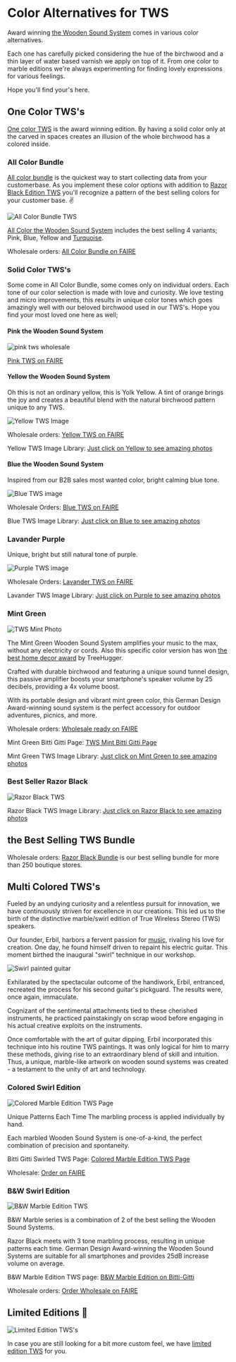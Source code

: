 # Color Alternatives for TWS

Award winning [the Wooden Sound System](/tws) comes in various color alternatives. 

Each one has carefully picked considering the hue of the birchwood and a thin layer of water based varnish we apply on top of it. From one color to marble editions we're always experimenting for finding lovely expressions for various feelings. 

Hope you'll find your's here.

## One Color TWS's

[One color TWS](https://www.bitti-gitti.com/wholesale/sound-system) is the award winning edition. By having a solid color only at the carved in spaces creates an illusion of the whole birchwood has a colored inside. 



### All Color Bundle

[All color bundle](https://www.faire.com/product/p_8bd5bw5y6r) is the quickest way to start collecting data from your customerbase. As you implement these color options with addition to [Razor Black Edition TWS](https://www.faire.com/product/p_f2rou2pcru) you'll recognize a pattern of the best selling colors for your customer base. ✌️

![All Color Bundle TWS](https://uploads-ssl.webflow.com/577fb500e970a606264913c7/61c0a70ce5680dbc9e4491d9_Colorfulk.jpg)

[All Color the Wooden Sound System](https://www.bitti-gitti.com/wholesale/the-wooden-sound-system) includes the best selling 4 variants; Pink, Blue, Yellow and [Turquoise](https://www.faire.com/product/p_2yg7itc3). 

Wholesale orders: [All Color Bundle on FAIRE](https://www.faire.com/product/p_8bd5bw5y6r)

### Solid Color TWS's

Some come in All Color Bundle, some comes only on individual orders. Each tone of our color selection is made with love and curiosity. We love testing and micro improvements, this results in unique color tones which goes amazingly well with our beloved birchwood used in our TWS's. Hope you find your most loved one here as well;

#### Pink the Wooden Sound System

![pink tws wholesale](https://uploads-ssl.webflow.com/577fb500e970a606264913c7/61c0c8b4f854d87cd4e7ab5a_Pink-Pattern.jpg)

[Pink TWS on FAIRE](https://faire.com/product/p_driwpxq5)

#### Yellow the Wooden Sound System

Oh this is not an ordinary yellow, this is Yolk Yellow. A tint of orange brings the joy and creates a beautiful blend with the natural birchwood pattern unique to any TWS. 

![Yellow TWS Image](https://cdn.faire.com/fastly/14208b4708b483238fb05b87eab296bb4957954e768428235c82b6fc79cf5d23.jpeg?bg-color=FFFFFF&dpr=1&fit=crop&format=jpg&height=730&width=730)

Wholesale orders:
[Yellow TWS on FAIRE](https://faire.com/product/p_861imnbw)

Yellow TWS Image Library:
[Just click on Yellow to see amazing photos](https://tws-images.bitti-gitti.com/)

#### Blue the Wooden Sound System

Inspired from our B2B sales most wanted color, bright calming blue tone.

![Blue TWS image](https://cdn.faire.com/res/hszgttpjt/image/upload/0b6f52bc95dcc2fc9df7c577f92c0342b718d065081accf08f545069e0d99404/1537198346.jpg?bg-color=FFFFFF&dpr=1&fit=crop&format=jpg&height=350&width=350)

Wholesale Orders:
[Blue TWS on FAIRE](https://www.faire.com/product/p_1l4bni8i)

Blue TWS Image Library:
[Just click on Blue to see amazing photos](https://tws-images.bitti-gitti.com/)

### Lavander Purple

Unique, bright but still natural tone of purple.

![Purple TWS image](https://cdn.faire.com/res/hszgttpjt/image/upload/74ff76ed41cea4a4785e68650555f58e25484952428c5697a23bbfe96df7751e/1537198411.jpg?bg-color=FFFFFF&dpr=1&fit=crop&format=jpg&height=350&width=350)

Wholesale Orders:
[Lavander TWS on FAIRE](https://www.faire.com/product/p_17gdn74q)

Lavander TWS Image Library:
[Just click on Purple to see amazing photos](https://tws-images.bitti-gitti.com/)

### Mint Green

![TWS Mint Photo](https://cdn.faire.com/fastly/6135272385958f696a1fa4321b545a4affaf03cb96f804c582d3319d97950585.jpeg?bg-color=FFFFFF&dpr=1&fit=crop&format=jpg&height=730&width=730)

The Mint Green Wooden Sound System amplifies your music to the max, without any electricity or cords. Also this specific color version has won [the best home decor award](https://www.bitti-gitti.com/news/best-of-green-awards-2021) by TreeHugger.

Crafted with durable birchwood and featuring a unique sound tunnel design, this passive amplifier boosts your smartphone's speaker volume by 25 decibels, providing a 4x volume boost.

With its portable design and vibrant mint green color, this German Design Award-winning sound system is the perfect accessory for outdoor adventures, picnics, and more.

Wholesale orders: [Wholesale ready on FAIRE](https://faire.com/product/p_hjrhq3zcj6)

Mint Green Bitti Gitti Page: [TWS Mint Bitti Gitti Page](https://www.bitti-gitti.com/wholesale-product/tws-mint)

Mint Green TWS Image Library: [Just click on Mint Green to see amazing photos](https://tws-images.bitti-gitti.com/)


### Best Seller Razor Black

![Razor Black TWS](https://uploads-ssl.webflow.com/577fb500e970a606264913c7/605ca16bb2ba799cd46fe024_try2.png)

Razor Black TWS Image Library: [Just click on Razor Black to see amazing photos](https://tws-images.bitti-gitti.com/)

## the Best Selling TWS Bundle

Wholesale orders: [Razor Black Bundle](https://faire.com/product/p_f2rou2pcru) is our best selling bundle for more than 250 boutique stores. 

## Multi Colored TWS's

Fueled by an undying curiosity and a relentless pursuit for innovation, we have continuously striven for excellence in our creations. This led us to the birth of the distinctive marble/swirl edition of True Wireless Stereo (TWS) speakers.

Our founder, Erbil, harbors a fervent passion for [music](/music), rivaling his love for creation. One day, he found himself driven to repaint his electric guitar. This moment birthed the inaugural "swirl" technique in our workshop.

![Swirl painted guitar](https://uploads-ssl.webflow.com/577fb500e970a606264913c7/5f1a9b1be780fabd6a965824_Swirl-84-768.jpg)

Exhilarated by the spectacular outcome of the handiwork, Erbil, entranced, recreated the process for his second guitar's pickguard. The results were, once again, immaculate.

Cognizant of the sentimental attachments tied to these cherished instruments, he practiced painstakingly on scrap wood before engaging in his actual creative exploits on the instruments.

Once comfortable with the art of guitar dipping, Erbil incorporated this technique into his routine TWS paintings. It was only logical for him to marry these methods, giving rise to an extraordinary blend of skill and intuition. Thus, a unique, marble-like artwork on wooden sound systems was created - a testament to the unity of art and technology.


### Colored Swirl Edition
![Colored Marble Edition TWS Page](https://uploads-ssl.webflow.com/577fb500e970a606264913c7/5f1ae13f5b92b0f894a8d5ee_SwirlSet-Cover.jpg)

Unique Patterns Each Time
The marbling process is applied individually by hand.

Each marbled Wooden Sound System is one-of-a-kind, the perfect combination of precision and spontaneity.

Bitti Gitti Swirled TWS Page: [Colored Marble Edition TWS Page](https://www.bitti-gitti.com/marbled-sound-system-bundle)

Wholesale: [Order on FAIRE](https://www.faire.com/product/p_5gxyghqhi0)


### B&W Swirl Edition
![B&W Marble Edition TWS](https://cdn.faire.com/fastly/3dec02d2e37c0a939d94476cf97ce2dfa4c6dc0bbfea33cee778df6bb6529dd2.jpeg?dpr=1&format=jpg&height=718.16&width=718.16)

B&W Marble series is a combination of 2 of the best selling the Wooden Sound Systems.

Razor Black meets with 3 tone marbling process, resulting in unique patterns each time. German Design Award-winning the Wooden Sound Systems are suitable for all smartphones and provides 25dB increase volume on average.

B&W Marble Edition TWS page: [B&W Marble Edition on Bitti-Gitti](https://www.bitti-gitti.com/wholesale/black-marbled-sound-system)

Wholesale orders: [Order Wholesale on FAIRE](https://www.faire.com/product/p_2vuk0nno5y)

## Limited Editions 💎

![Limited Edition TWS's](https://uploads-ssl.webflow.com/6202ac1b2e651ed862489cc3/6481cafb4bed24071490f302_DSCF0685.jpg)

In case you are still looking for a bit more custom feel, we have [limited edition TWS](/tws-limited) for you.


